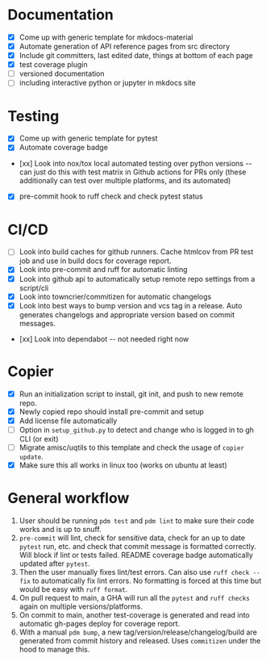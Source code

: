 # Documentation
- [x] Come up with generic template for mkdocs-material
- [x] Automate generation of API reference pages from src directory
- [x] Include git committers, last edited date, things at bottom of each page
- [x] test coverage plugin
- [ ] versioned documentation
- [ ] including interactive python or jupyter in mkdocs site

# Testing
- [x] Come up with generic template for pytest
- [x] Automate coverage badge
- [xx] Look into nox/tox local automated testing over python versions -- can just do this with test matrix in Github actions for PRs only (these additionally can test over multiple platforms, and its automated)
- [x] pre-commit hook to ruff check and check pytest status

# CI/CD
- [ ] Look into build caches for github runners. Cache htmlcov from PR test job and use in build docs for coverage report.
- [x] Look into pre-commit and ruff for automatic linting
- [x] Look into github api to automatically setup remote repo settings from a script/cli
- [x] Look into towncrier/commitizen for automatic changelogs
- [x] Look into best ways to bump version and vcs tag in a release. Auto generates changelogs and appropriate version based on commit messages.
- [xx] Look into dependabot -- not needed right now

# Copier
- [x] Run an initialization script to install, git init, and push to new remote repo.
- [x] Newly copied repo should install pre-commit and setup
- [x] Add license file automatically
- [ ] Option in `setup_github.py` to detect and change who is logged in to gh CLI (or exit)
- [ ] Migrate amisc/uqtils to this template and check the usage of `copier update`.
- [x] Make sure this all works in linux too (works on ubuntu at least)

# General workflow
1. User should be running `pdm test` and `pdm lint` to make sure their code works and is up to snuff.
1. `pre-commit` will lint, check for sensitive data, check for an up to date `pytest` run, etc. and check that commit message is formatted correctly. Will block if lint or tests failed. README coverage badge automatically updated after `pytest`.
1. Then the user manually fixes lint/test errors. Can also use `ruff check --fix` to automatically fix lint errors. No formatting is forced at this time but would be easy with `ruff format`.
1. On pull request to main, a GHA will run all the `pytest` and `ruff checks` again on multiple versions/platforms.
1. On commit to main, another test-coverage is generated and read into automatic gh-pages deploy for coverage report.
1. With a manual `pdm bump`, a new tag/version/release/changelog/build are generated from commit history and released. Uses `commitizen` under the hood to manage this.
